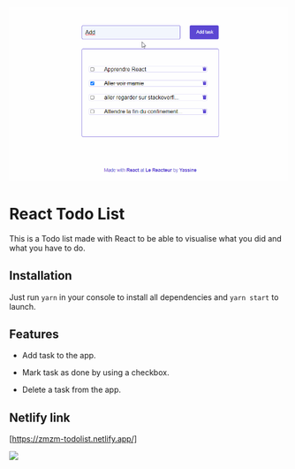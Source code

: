 ![](Todolist.gif)

# React Todo List

This is a Todo list made with React to be able to visualise what you did and what you have to do.

## Installation

Just run `yarn` in your console to install all dependencies and `yarn start` to launch.

## Features

- Add task to the app.

- Mark task as done by using a checkbox.

- Delete a task from the app.

## Netlify link

[https://zmzm-todolist.netlify.app/]

![](https://media.giphy.com/media/J2aYPy0Fd8oPNITB6u/giphy.gif)
